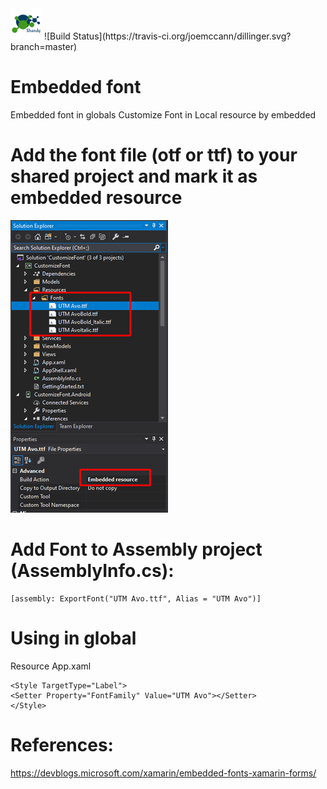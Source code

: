 <img src="/images/icon.png" width="50" height="50" />
![Build Status](https://travis-ci.org/joemccann/dillinger.svg?branch=master)

# Embedded font
Embedded font in globals
Customize Font in Local resource by embedded

# Add the font file (otf or ttf) to your shared project and mark it as embedded resource

![embedded-source](images/embeddedsource.png)

# Add Font to Assembly project  (AssemblyInfo.cs):
```
[assembly: ExportFont("UTM Avo.ttf", Alias = "UTM Avo")]
```
# Using in global
Resource App.xaml
```
<Style TargetType="Label">
<Setter Property="FontFamily" Value="UTM Avo"></Setter>
</Style>
```
# References:
https://devblogs.microsoft.com/xamarin/embedded-fonts-xamarin-forms/

